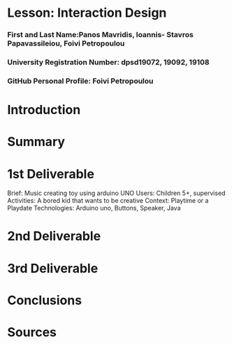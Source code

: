 # Lesson: Interaction Design

### First and Last Name:Panos Mavridis, Ioannis- Stavros Papavassileiou, Foivi Petropoulou
### University Registration Number: dpsd19072, 19092, 19108 
### GitHub Personal Profile: Foivi Petropoulou

# Introduction

# Summary


# 1st Deliverable
Brief: Music creating toy using arduino UNO
Users: Children 5+, supervised
Activities: A bored kid that wants to be creative
Context: Playtime or a Playdate
Technologies: Arduino uno, Buttons, Speaker, Java

# 2nd Deliverable


# 3rd Deliverable 


# Conclusions


# Sources
